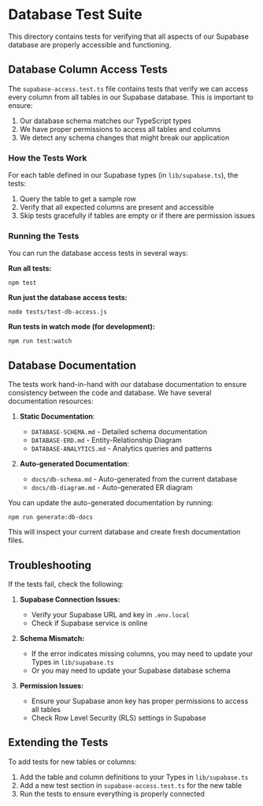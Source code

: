 # Database Test Suite

This directory contains tests for verifying that all aspects of our Supabase database are properly accessible and functioning.

## Database Column Access Tests

The `supabase-access.test.ts` file contains tests that verify we can access every column from all tables in our Supabase database. This is important to ensure:

1. Our database schema matches our TypeScript types
2. We have proper permissions to access all tables and columns
3. We detect any schema changes that might break our application

### How the Tests Work

For each table defined in our Supabase types (in `lib/supabase.ts`), the tests:

1. Query the table to get a sample row
2. Verify that all expected columns are present and accessible
3. Skip tests gracefully if tables are empty or if there are permission issues

### Running the Tests

You can run the database access tests in several ways:

**Run all tests:**
```
npm test
```

**Run just the database access tests:**
```
node tests/test-db-access.js
```

**Run tests in watch mode (for development):**
```
npm run test:watch
```

## Database Documentation

The tests work hand-in-hand with our database documentation to ensure consistency between the code and database. We have several documentation resources:

1. **Static Documentation**:
   - `DATABASE-SCHEMA.md` - Detailed schema documentation
   - `DATABASE-ERD.md` - Entity-Relationship Diagram
   - `DATABASE-ANALYTICS.md` - Analytics queries and patterns

2. **Auto-generated Documentation**:
   - `docs/db-schema.md` - Auto-generated from the current database
   - `docs/db-diagram.md` - Auto-generated ER diagram

You can update the auto-generated documentation by running:
```
npm run generate:db-docs
```

This will inspect your current database and create fresh documentation files.

## Troubleshooting

If the tests fail, check the following:

1. **Supabase Connection Issues:**
   - Verify your Supabase URL and key in `.env.local`
   - Check if Supabase service is online

2. **Schema Mismatch:**
   - If the error indicates missing columns, you may need to update your Types in `lib/supabase.ts`
   - Or you may need to update your Supabase database schema

3. **Permission Issues:**
   - Ensure your Supabase anon key has proper permissions to access all tables
   - Check Row Level Security (RLS) settings in Supabase

## Extending the Tests

To add tests for new tables or columns:

1. Add the table and column definitions to your Types in `lib/supabase.ts`
2. Add a new test section in `supabase-access.test.ts` for the new table
3. Run the tests to ensure everything is properly connected 